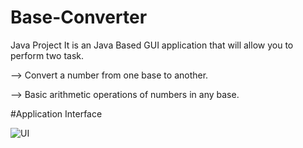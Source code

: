 # Base-Converter

Java Project It is an Java Based GUI application that will allow you to perform two task. 

--> Convert a number from one base to another. 

--> Basic arithmetic operations of numbers in any base.

#Application Interface


![UI](https://user-images.githubusercontent.com/62946025/206845726-85939a98-ec6f-43cf-9798-29edb9a84b67.png)
